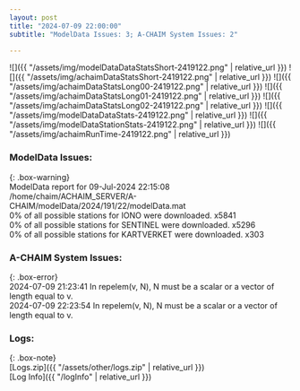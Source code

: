 ```yaml
---
layout: post
title: "2024-07-09 22:00:00"
subtitle: "ModelData Issues: 3; A-CHAIM System Issues: 2"

---
```


![]({{ "/assets/img/modelDataDataStatsShort-2419122.png" | relative_url }})
![]({{ "/assets/img/achaimDataStatsShort-2419122.png" | relative_url }})
![]({{ "/assets/img/achaimDataStatsLong00-2419122.png" | relative_url }})
![]({{ "/assets/img/achaimDataStatsLong01-2419122.png" | relative_url }})
![]({{ "/assets/img/achaimDataStatsLong02-2419122.png" | relative_url }})
![]({{ "/assets/img/modelDataDataStats-2419122.png" | relative_url }})
![]({{ "/assets/img/modelDataStationStats-2419122.png" | relative_url }})
![]({{ "/assets/img/achaimRunTime-2419122.png" | relative_url }})


### ModelData Issues:  
  
{: .box-warning}  
 ModelData report for 09-Jul-2024 22:15:08   
 /home/chaim/ACHAIM_SERVER/A-CHAIM/modelData/2024/191/22/modelData.mat   
 0% of all possible stations for IONO were downloaded. x5841   
 0% of all possible stations for SENTINEL were downloaded. x5296   
 0% of all possible stations for KARTVERKET were downloaded. x303   
  
### A-CHAIM System Issues:  
  
{: .box-error}  
2024-07-09 21:23:41 In repelem(v, N), N must be a scalar or a vector of length equal to v.  
2024-07-09 22:23:54 In repelem(v, N), N must be a scalar or a vector of length equal to v.  

### Logs:  
  
{: .box-note}  
[Logs.zip]({{ "/assets/other/logs.zip" | relative_url }})  
[Log Info]({{ "/logInfo" | relative_url }})  
